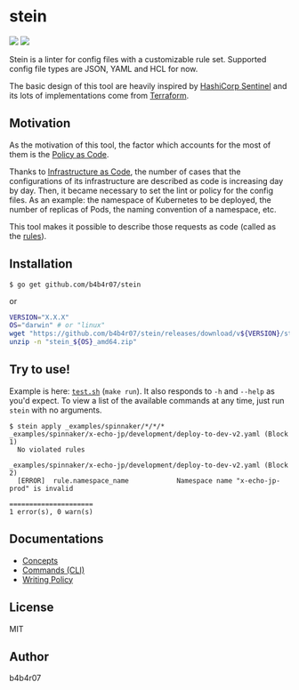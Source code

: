 stein
=====

[![][release-badge]][release-link] [![][license-badge]][license-link]

[release-badge]: https://img.shields.io/github/release/b4b4r07/stein.svg?style=popout
[release-link]:  https://github.com/b4b4r07/stein/releases
[license-badge]: https://img.shields.io/github/license/b4b4r07/stein.svg?style=popout
[license-link]:  ./LICENSE

Stein is a linter for config files with a customizable rule set.
Supported config file types are JSON, YAML and HCL for now.

The basic design of this tool are heavily inspired by [HashiCorp Sentinel](https://www.hashicorp.com/sentinel) and its lots of implementations come from [Terraform](https://www.terraform.io/).

## Motivation

As the motivation of this tool, the factor which accounts for the most of them is the [Policy as Code](docs/policy-as-code.md).

Thanks to [Infrastructure as Code](https://en.wikipedia.org/wiki/Infrastructure_as_code), the number of cases that the configurations of its infrastructure are described as code is increasing day by day.
Then, it became necessary to set the lint or policy for the config files.
As an example: the namespace of Kubernetes to be deployed, the number of replicas of Pods, the naming convention of a namespace, etc.

This tool makes it possible to describe those requests as code (called as the [rules](docs/policy/rules.md)).

## Installation

```console
$ go get github.com/b4b4r07/stein
```

or

```bash
VERSION="X.X.X"
OS="darwin" # or "linux"
wget "https://github.com/b4b4r07/stein/releases/download/v${VERSION}/stein_${OS}_amd64.zip"
unzip -n "stein_${OS}_amd64.zip"
```

## Try to use!

Example is here: [`test.sh`](./scripts/test.sh) (`make run`). It also responds to `-h` and `--help` as you'd expect.
To view a list of the available commands at any time, just run `stein` with no arguments.

```console
$ stein apply _examples/spinnaker/*/*/*
_examples/spinnaker/x-echo-jp/development/deploy-to-dev-v2.yaml (Block 1)
  No violated rules

_examples/spinnaker/x-echo-jp/development/deploy-to-dev-v2.yaml (Block 2)
  [ERROR]  rule.namespace_name            Namespace name "x-echo-jp-prod" is invalid

=====================
1 error(s), 0 warn(s)
```

## Documentations

- [Concepts](docs/concepts.md)
- [Commands (CLI)](docs/commands.md)
- [Writing Policy](docs/writing-policy.md)

## License

MIT

## Author

b4b4r07
